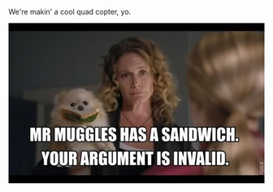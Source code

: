 We're makin' a cool quad copter, yo.

![Mr. Muggles](https://raw.githubusercontent.com/jessemillar/mr-muggles/master/mr_muggles.jpg)
